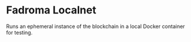 # Fadroma Localnet

Runs an ephemeral instance of the blockchain in a local Docker container for testing.
